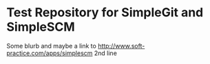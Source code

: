 Test Repository for SimpleGit and SimpleSCM
====
Some blurb and maybe a link to http://www.soft-practice.com/apps/simplescm
2nd line




